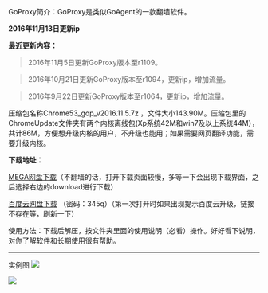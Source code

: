 GoProxy简介：GoProxy是类似GoAgent的一款翻墙软件。

**2016年11月13日更新ip**

**最近更新内容：**

> 2016年11月5日更新GoProxy版本至r1109。

> 2016年10月21日更新GoProxy版本至r1094，更新ip，增加流量。

> 2016年9月22日更新GoProxy版本至r1064，更新ip，增加流量。

压缩包名称Chrome53_gop_v2016.11.5.7z ，文件大小143.90M。压缩包里的ChromeUpdate文件夹有两个内核离线包(Xp系统42M和win7及以上系统44M），共计86M，方便想升级内核的用户，不升级也能用；如果需要网页翻译功能，需要升级内核。

**下载地址：**

[MEGA网盘下载](https://mega.nz/#!hoRC3LDb!pyz8TzbH5nfRdOPuEoMZm1GfvBu-wn8ud8FfVHjWghM)（不翻墙的话，打开下载页面较慢，多等一下会出现下载界面，之后选择右边的download进行下载）

[百度云网盘下载](http://pan.baidu.com/s/1eROzzNG) （密码：345q）（第一次打开时如果出现提示百度云升级，链接不存在等，刷新一下）



使用方法：下载后解压，按文件夹里面的使用说明（必看）操作。好好看下说明，对你了解软件和长期使用很有帮助。

***
实例图
![](https://raw.githubusercontent.com/Alvin9999/pac2/master/goagent综合版使用1.png)

![](https://raw.githubusercontent.com/Alvin9999/pac2/master/GOP1.png)